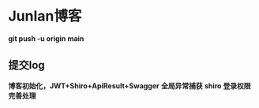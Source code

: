 # Junlan博客

**git push -u origin main**






## 提交log

**博客初始化，JWT+Shiro+ApiResult+Swagger**
**全局异常捕获**
**shiro 登录权限完善处理**


